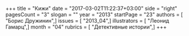 +++
title = "Кижи"
date = "2017-03-02T11:22:37+03:00"
side = "right"
pagesCount = "3"
slogan = ""
year = "2013"
startPage = "23"
authors = [ "Борис Дружинин",]
issues = [ "2013_04",]
illustrators = [ "Леонид Гамарц",]
month = "04"
rubrics = [ "Детективные истории",]
+++
